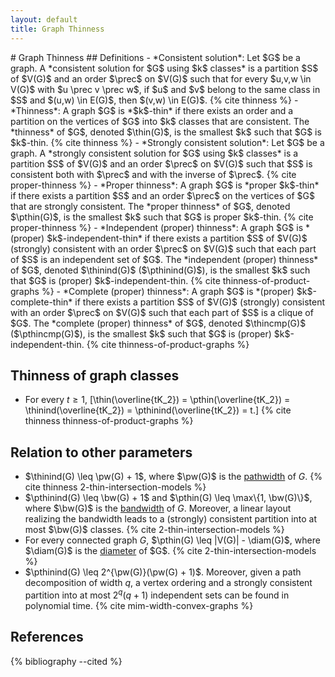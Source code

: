 ```yaml
---
layout: default
title: Graph Thinness
---
```

<div style="display:none;">
$
\newcommand{\thin}{\mathsf{thin}}
\newcommand{\thinind}{\mathsf{thin_ind}}
\newcommand{\thincmp}{\mathsf{thin_cmp}}
\newcommand{\pthin}{\mathsf{pthin}}
\newcommand{\pthinind}{\mathsf{pthin_ind}}
\newcommand{\pthincmp}{\mathsf{pthin_cmp}}
\newcommand{\pw}{\mathsf{pw}}
\newcommand{\bw}{\mathsf{bw}}
\newcommand{\diam}{\mathsf{diam}}
$

</div>
# Graph Thinness
## Definitions
- *Consistent solution*: Let $G$ be a graph. A *consistent solution for $G$ using $k$ classes* is a partition $S$ of $V(G)$ and an order $\prec$ on $V(G)$ such that for every $u,v,w \in V(G)$ with $u \prec v \prec w$, if $u$ and $v$ belong to the same class in $S$ and $(u,w) \in E(G)$, then $(v,w) \in E(G)$. {% cite thinness %}
- *Thinness*: A graph $G$ is *$k$-thin* if there exists an order and a partition on the vertices of $G$ into $k$ classes that are consistent. The *thinness* of $G$, denoted $\thin(G)$, is the smallest $k$ such that $G$ is $k$-thin. {% cite thinness %}
- *Strongly consistent solution*: Let $G$ be a graph. A *strongly consistent solution for $G$ using $k$ classes* is a partition $S$ of $V(G)$ and an order $\prec$ on $V(G)$ such that $S$ is consistent both with $\prec$ and with the inverse of $\prec$. {% cite proper-thinness %}
- *Proper thinness*: A graph $G$ is *proper $k$-thin* if there exists a partition $S$ and an order $\prec$ on the vertices of $G$ that are strongly consistent. The *proper thinness* of $G$, denoted $\pthin(G)$, is the smallest $k$ such that $G$ is proper $k$-thin. {% cite proper-thinness %}
- *Independent (proper) thinness*: A graph $G$ is *(proper) $k$-independent-thin* if there exists a partition $S$ of $V(G)$ (strongly) consistent with an order $\prec$ on $V(G)$ such that each part of $S$ is an independent set of $G$. The *independent (proper) thinness* of $G$, denoted $\thinind(G)$ ($\pthinind(G)$), is the smallest $k$ such that $G$ is (proper) $k$-independent-thin. {% cite thinness-of-product-graphs %}
- *Complete (proper) thinness*: A graph $G$ is *(proper) $k$-complete-thin* if there exists a partition $S$ of $V(G)$ (strongly) consistent with an order $\prec$ on $V(G)$ such that each part of $S$ is a clique of $G$. The *complete (proper) thinness* of $G$, denoted $\thincmp(G)$ ($\pthincmp(G)$), is the smallest $k$ such that $G$ is (proper) $k$-independent-thin. {% cite thinness-of-product-graphs %}

## Thinness of graph classes
- For every $t \geq 1$, \[\thin(\overline{tK_2}) = \pthin(\overline{tK_2}) = \thinind(\overline{tK_2}) = \pthinind(\overline{tK_2}) = t.\] {% cite thinness thinness-of-product-graphs %}

## Relation to other parameters
- $\thinind(G) \leq \pw(G) + 1$, where $\pw(G)$ is the [pathwidth](https://en.wikipedia.org/wiki/Pathwidth) of $G$. {% cite thinness 2-thin-intersection-models %}
- $\pthinind(G) \leq \bw(G) + 1$ and $\pthin(G) \leq \max\{1, \bw(G)\}$, where $\bw(G)$ is the [bandwidth](https://en.wikipedia.org/wiki/Graph_bandwidth) of $G$. Moreover,
a linear layout realizing the bandwidth leads to a (strongly) consistent partition
into at most $\bw(G)$ classes. {% cite 2-thin-intersection-models %}
- For every connected graph $G$, $\pthin(G) \leq |V(G)| - \diam(G)$, where $\diam(G)$ is the [diameter](https://en.wikipedia.org/wiki/Distance_(graph_theory)) of $G$. {% cite 2-thin-intersection-models %}
- $\pthinind(G) \leq 2^{\pw(G)}(\pw(G) + 1)$. Moreover, given a path decomposition of width $q$, a vertex ordering and a strongly consistent partition into at most $2^q(q + 1)$ independent sets can be found in polynomial time. {% cite mim-width-convex-graphs %}

## References
{% bibliography --cited %}